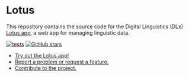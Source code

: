 # Lotus

This repository contains the source code for the Digital Linguistics (DLx) [Lotus app][app], a web app for managing linguistic data.

[![tests](https://github.com/digitallinguistics/app/actions/workflows/test.yml/badge.svg)](https://github.com/digitallinguistics/app/actions/workflows/test.yml)
[![GitHub stars](https://img.shields.io/github/stars/digitallinguistics/app?style=social)](https://github.com/digitallinguistics/app/stargazers)

* [Try out the Lotus app!][app]
* [Report a problem or request a feature.][new-issue]
* [Contribute to the project.](./.github/CONTRIBUTING.md)

<!-- LINKS -->
[app]:       https://app.digitallinguistics.io
[new-issue]: https://github.com/digitallinguistics/app/issues/new
